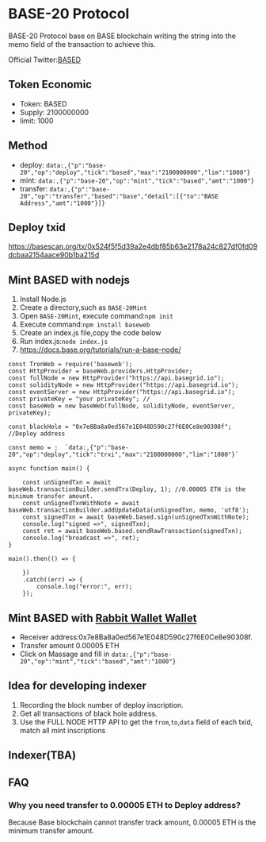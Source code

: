 # BASE-20 Protocol
BASE-20 Protocol base on BASE blockchain writing the string into the memo field of the transaction to achieve this.

Official Twitter:[BASED](https://twitter.com/@RIJAN_OnBase)

## Token Economic
 - Token: BASED
 - Supply: 2100000000
 - limit: 1000

## Method
 - deploy: `data:,{"p":"base-20","op":"deploy","tick":"based","max":"2100000000","lim":"1000"}`
 - mint: `data:,{"p":"base-20","op":"mint","tick":"based","amt":"1000"}`
 - transfer: `data:,{"p":"base-20","op":"transfer","based":"base","detail":[{"to":"BASE Address","amt":"1000"}]}`

## Deploy txid
https://basescan.org/tx/0x524f5f5d39a2e4dbf85b63e2178a24c827df0fd09dcbaa2154aace90b1ba215d

## Mint BASED with nodejs
1. Install Node.js
2. Create a directory,such as `BASE-20Mint`
3. Open `BASE-20Mint`, execute command:`npm init`
4. Execute command:`npm install baseweb `
5. Create an index.js file,copy the code below
6. Run index.js:`node index.js` 
7. https://docs.base.org/tutorials/run-a-base-node/
```
const TronWeb = require('baseweb');
const HttpProvider = baseWeb.providers.HttpProvider;
const fullNode = new HttpProvider("https://api.basegrid.io");
const solidityNode = new HttpProvider("https://api.basegrid.io");
const eventServer = new HttpProvider("https://api.basegrid.io");
const privateKey = "your privateKey"; //
const baseWeb = new baseWeb(fullNode, solidityNode, eventServer, privateKey);

const blackHole = "0x7e8Ba8a0ed567e1E048D590c27f6E0Ce8e90308f";  //Deploy address

const memo = ;  `data:,{"p":"base-20","op":"deploy","tick":"trxi","max":"2100000000","lim":"1000"}`

async function main() {

    const unSignedTxn = await baseWeb.transactionBuilder.sendTrx(Deploy, 1); //0.00005 ETH is the minimum transfer amount.
    const unSignedTxnWithNote = await baseWeb.transactionBuilder.addUpdateData(unSignedTxn, memo, 'utf8');
    const signedTxn = await baseWeb.based.sign(unSignedTxnWithNote);
    console.log("signed =>", signedTxn);
    const ret = await baseWeb.based.sendRawTransaction(signedTxn);
    console.log("broadcast =>", ret);
}

main().then(() => {

    })
    .catch((err) => {
        console.log("error:", err);
    });
```

## Mint BASED with [Rabbit Wallet Wallet](https://twitter.com/Rabby_io)
 - Receiver address:0x7e8Ba8a0ed567e1E048D590c27f6E0Ce8e90308f.
 - Transfer amount 0.00005 ETH
 - Click on Massage and fill in `data:,{"p":"base-20","op":"mint","tick":"based","amt":"1000"}`



## Idea for developing indexer
1. Recording the block number of deploy inscription.
2. Get all transactions of black hole address.
3. Use the FULL NODE HTTP API to get the `from`,`to`,`data` field of each txid, match all mint inscriptions


## Indexer(TBA)

## FAQ

### Why you need transfer to 0.00005 ETH to Deploy address?
Because Base blockchain cannot transfer track amount, 0.00005 ETH is the minimum transfer amount.





